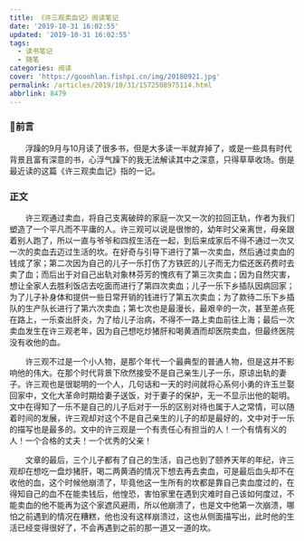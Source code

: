 ```yaml
---
title: 《许三观卖血记》阅读笔记
date: '2019-10-31 16:02:55'
updated: '2019-10-31 16:02:55'
tags:
  - 读书笔记
  - 随笔
categories: 阅读
cover: 'https://gooohlan.fishpi.cn/img/20180921.jpg'
permalink: /articles/2019/10/31/1572508975114.html
abbrlink: 8479
---
```

### 前言

&emsp;&emsp;浮躁的9月与10月读了很多书，但是大多读一半就弃掉了，或是一些具有时代背景且富有深意的书，心浮气躁下的我无法解读其中之深意，只得草草收场。倒是最近读的这篇《许三观卖血记》指的一记。

### 正文

&emsp;&emsp;许三观通过卖血，将自己支离破碎的家庭一次又一次的拉回正轨，作者为我们塑造了一个平凡而不平庸的人。许三观可以说是很惨的，幼年时父亲离世，母亲跟着别人跑了，所以一直与爷爷和四叔生活在一起，到后来成家后不得不通过一次又一次的卖血去迈过生活的坎。在好奇与引导下进行了第一次卖血，然后通过卖血的钱成了家；第二次因为自己的儿子一乐打伤了方铁匠的儿子而无力偿还医药费时去卖了血；而后出于对自己出轨对象林芬芳的愧疚有了第三次卖血；因为自然灾害，想让全家人去胜利饭店去吃面而进行了第四次卖血；儿子一乐下乡插队因病回家；为了儿子补身体和提供一些日常开销的钱进行了第五次卖血；为了款待二乐下乡插队的生产队长进行了第六次卖血；第七次也是最漫长，最艰辛的一次，甚至差点死在路上，一乐查出肝炎，为了给儿子治病，不得不一路上卖血前往上海；最后一次卖血发生在许三观老年，因为自己想吃炒猪肝和喝黄酒而却医院卖血，但最终医院没有收他的血。

&emsp;&emsp;许三观不过是一个小人物，是那个年代一个最典型的普通人物，但是这并不影响他的伟大。在那个时代背景下欣然接受不是自己亲生儿子一乐，原谅出轨的妻子。许三观也是很聪明的一个人，几句话和一天的时间就将心系何小勇的许玉兰娶回家中，文化大革命时期给妻子送饭，对于妻子的保护，无一不显示出他的聪明。文中在得知了一乐不是自己的儿子后对于一乐的区别对待也属于人之常情，可以随着时间的发展，许三观却对这个不是自己亲生的儿子的却是最好的，文中对于一乐的描写也是最多的。文中的许三观是一个有责任心有担当的人！一个有情有义的人！一个合格的丈夫！一个优秀的父亲！

&emsp;&emsp;文章的最后，三个儿子都有了自己的生活，自己也到了颐养天年的年纪，许三观却在想吃一盘炒猪肝，喝二两黄酒的情况下想去再去卖血，可是最后血头却不在收他的血，这个时候他崩溃了，毕竟他这一生所有的坎都是靠自己卖血度过的，在得知自己的血不在能卖钱后，他惶恐，害怕家里在遇到灾难时自己该如何度过，不能卖血的他不能再为这个家遮风避雨，所以他崩溃了，也是文中他第一次崩溃，哪怕之前遇到的情况在糟糕，他也没有这样崩溃过，这也从侧面描写出，此时他的生活已经变得很好了，不会再遇到之前的那一道又一道的坎。
